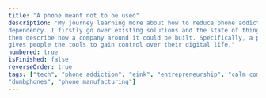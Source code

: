```yaml
---
title: "A phone meant not to be used"
description: "My journey learning more about how to reduce phone addiction or
dependency. I firstly go over existing solutions and the state of things, and
then describe how a company around it could be built. Specifically, a phone that
gives people the tools to gain control over their digital life."
numbered: true
isFinished: false
reverseOrder: true
tags: ["tech", "phone addiction", "eink", "entrepreneurship", "calm companies",
"dumbphones", "phone manufacturing"]
---
```

